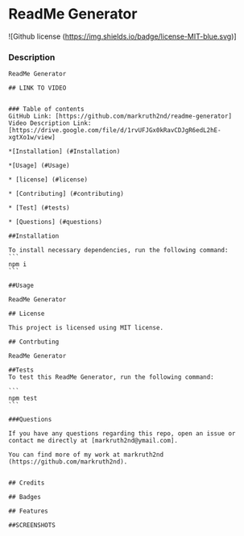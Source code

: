# ReadMe Generator
  ![Github license (https://img.shields.io/badge/license-MIT-blue.svg)]


  ### Description

    ReadMe Generator

    ## LINK TO VIDEO


    ### Table of contents
    GitHub Link: [https://github.com/markruth2nd/readme-generator]
    Video Description Link: [https://drive.google.com/file/d/1rvUFJGx0kRavCDJgR6edL2hE-xgtXo1w/view]

    *[Installation] (#Installation)

    *[Usage] (#Usage)

    * [license] (#license)

    * [Contributing] (#contributing)

    * [Test] (#tests)

    * [Questions] (#questions)

    ##Installation

    To install necessary dependencies, run the following command:
    ```
    npm i
    ```

    ##Usage

    ReadMe Generator

    ## License

    This project is licensed using MIT license.

    ## Contrbuting

    ReadMe Generator

    ##Tests
    To test this ReadMe Generator, run the following command:

    ```
    npm test
    ```

    ###Questions

    If you have any questions regarding this repo, open an issue or contact me directly at [markruth2nd@ymail.com].

    You can find more of my work at markruth2nd (https://github.com/markruth2nd).


    ## Credits

    ## Badges

    ## Features

    ##SCREENSHOTS
